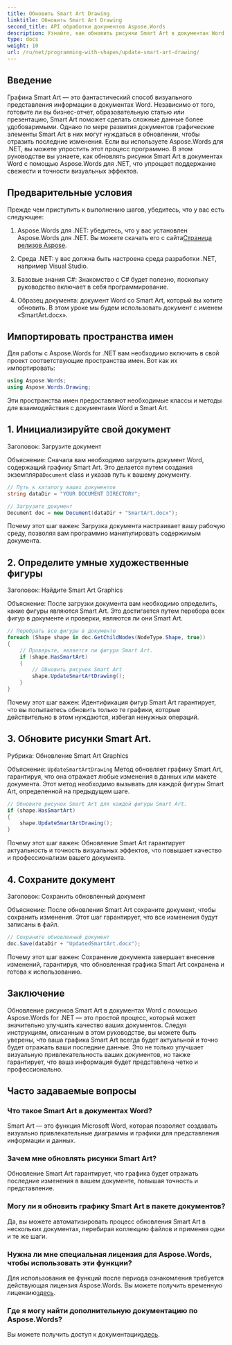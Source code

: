 ```yaml
---
title: Обновить Smart Art Drawing
linktitle: Обновить Smart Art Drawing
second_title: API обработки документов Aspose.Words
description: Узнайте, как обновить рисунки Smart Art в документах Word с помощью Aspose.Words для .NET, с помощью этого пошагового руководства. Убедитесь, что ваши визуальные эффекты всегда точны.
type: docs
weight: 10
url: /ru/net/programming-with-shapes/update-smart-art-drawing/
---
```

## Введение

Графика Smart Art — это фантастический способ визуального представления информации в документах Word. Независимо от того, готовите ли вы бизнес-отчет, образовательную статью или презентацию, Smart Art поможет сделать сложные данные более удобоваримыми. Однако по мере развития документов графические элементы Smart Art в них могут нуждаться в обновлении, чтобы отразить последние изменения. Если вы используете Aspose.Words для .NET, вы можете упростить этот процесс программно. В этом руководстве вы узнаете, как обновлять рисунки Smart Art в документах Word с помощью Aspose.Words для .NET, что упрощает поддержание свежести и точности визуальных эффектов.

## Предварительные условия

Прежде чем приступить к выполнению шагов, убедитесь, что у вас есть следующее:

1.  Aspose.Words для .NET: убедитесь, что у вас установлен Aspose.Words для .NET. Вы можете скачать его с сайта[Страница релизов Aspose](https://releases.aspose.com/words/net/).

2. Среда .NET: у вас должна быть настроена среда разработки .NET, например Visual Studio.

3. Базовые знания C#: Знакомство с C# будет полезно, поскольку руководство включает в себя программирование.

4. Образец документа: документ Word со Smart Art, который вы хотите обновить. В этом уроке мы будем использовать документ с именем «SmartArt.docx».

## Импортировать пространства имен

Для работы с Aspose.Words for .NET вам необходимо включить в свой проект соответствующие пространства имен. Вот как их импортировать:

```csharp
using Aspose.Words;
using Aspose.Words.Drawing;
```

Эти пространства имен предоставляют необходимые классы и методы для взаимодействия с документами Word и Smart Art.

## 1. Инициализируйте свой документ

Заголовок: Загрузите документ

Объяснение:
 Сначала вам необходимо загрузить документ Word, содержащий графику Smart Art. Это делается путем создания экземпляра`Document` class и указав путь к вашему документу.

```csharp
// Путь к каталогу ваших документов
string dataDir = "YOUR DOCUMENT DIRECTORY";

// Загрузите документ
Document doc = new Document(dataDir + "SmartArt.docx");
```

Почему этот шаг важен:
Загрузка документа настраивает вашу рабочую среду, позволяя вам программно манипулировать содержимым документа.

## 2. Определите умные художественные фигуры

Заголовок: Найдите Smart Art Graphics

Объяснение:
После загрузки документа вам необходимо определить, какие фигуры являются Smart Art. Это достигается путем перебора всех фигур в документе и проверки, являются ли они Smart Art.

```csharp
// Перебрать все фигуры в документе
foreach (Shape shape in doc.GetChildNodes(NodeType.Shape, true))
{
    // Проверьте, является ли фигура Smart Art.
    if (shape.HasSmartArt)
    {
        // Обновить рисунок Smart Art
        shape.UpdateSmartArtDrawing();
    }
}
```

Почему этот шаг важен:
Идентификация фигур Smart Art гарантирует, что вы попытаетесь обновить только те графики, которые действительно в этом нуждаются, избегая ненужных операций.

## 3. Обновите рисунки Smart Art.

Рубрика: Обновление Smart Art Graphics

Объяснение:
`UpdateSmartArtDrawing` Метод обновляет графику Smart Art, гарантируя, что она отражает любые изменения в данных или макете документа. Этот метод необходимо вызывать для каждой фигуры Smart Art, определенной на предыдущем шаге.

```csharp
// Обновите рисунок Smart Art для каждой фигуры Smart Art.
if (shape.HasSmartArt)
{
    shape.UpdateSmartArtDrawing();
}
```

Почему этот шаг важен:
Обновление Smart Art гарантирует актуальность и точность визуальных эффектов, что повышает качество и профессионализм вашего документа.

## 4. Сохраните документ

Заголовок: Сохранить обновленный документ

Объяснение:
После обновления Smart Art сохраните документ, чтобы сохранить изменения. Этот шаг гарантирует, что все изменения будут записаны в файл.

```csharp
// Сохраните обновленный документ
doc.Save(dataDir + "UpdatedSmartArt.docx");
```

Почему этот шаг важен:
Сохранение документа завершает внесение изменений, гарантируя, что обновленная графика Smart Art сохранена и готова к использованию.

## Заключение

Обновление рисунков Smart Art в документах Word с помощью Aspose.Words for .NET — это простой процесс, который может значительно улучшить качество ваших документов. Следуя инструкциям, описанным в этом руководстве, вы можете быть уверены, что ваша графика Smart Art всегда будет актуальной и точно будет отражать ваши последние данные. Это не только улучшает визуальную привлекательность ваших документов, но также гарантирует, что ваша информация будет представлена четко и профессионально.

## Часто задаваемые вопросы

### Что такое Smart Art в документах Word?
Smart Art — это функция Microsoft Word, которая позволяет создавать визуально привлекательные диаграммы и графики для представления информации и данных.

### Зачем мне обновлять рисунки Smart Art?
Обновление Smart Art гарантирует, что графика будет отражать последние изменения в вашем документе, повышая точность и представление.

### Могу ли я обновить графику Smart Art в пакете документов?
Да, вы можете автоматизировать процесс обновления Smart Art в нескольких документах, перебирая коллекцию файлов и применяя одни и те же шаги.

### Нужна ли мне специальная лицензия для Aspose.Words, чтобы использовать эти функции?
 Для использования ее функций после периода ознакомления требуется действующая лицензия Aspose.Words. Вы можете получить временную лицензию[здесь](https://purchase.aspose.com/temporary-license/).

### Где я могу найти дополнительную документацию по Aspose.Words?
 Вы можете получить доступ к документации[здесь](https://reference.aspose.com/words/net/).